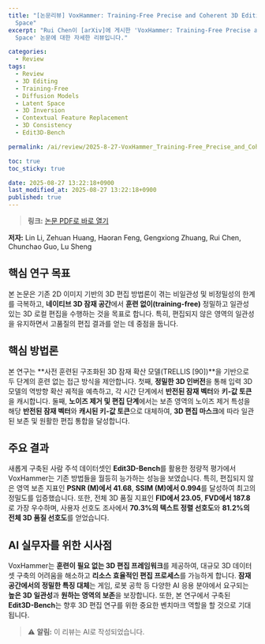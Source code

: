 ```yaml
---
title: "[논문리뷰] VoxHammer: Training-Free Precise and Coherent 3D Editing in Native 3D
  Space"
excerpt: "Rui Chen이 [arXiv]에 게시한 'VoxHammer: Training-Free Precise and Coherent 3D Editing in Native 3D
  Space' 논문에 대한 자세한 리뷰입니다."

categories:
  - Review
tags:
  - Review
  - 3D Editing
  - Training-Free
  - Diffusion Models
  - Latent Space
  - 3D Inversion
  - Contextual Feature Replacement
  - 3D Consistency
  - Edit3D-Bench

permalink: /ai/review/2025-8-27-VoxHammer_Training-Free_Precise_and_Coherent_3D_Editing_in_Native_3D_Space/

toc: true
toc_sticky: true

date: 2025-08-27 13:22:18+0900
last_modified_at: 2025-08-27 13:22:18+0900
published: true
---
```

> **링크:** [논문 PDF로 바로 열기](https://arxiv.org/abs/2508.19247)

**저자:** Lin Li, Zehuan Huang, Haoran Feng, Gengxiong Zhuang, Rui Chen, Chunchao Guo, Lu Sheng



## 핵심 연구 목표
본 논문은 기존 2D 이미지 기반의 3D 편집 방법론이 겪는 비일관성 및 비정밀성의 한계를 극복하고, **네이티브 3D 잠재 공간**에서 **훈련 없이(training-free)** 정밀하고 일관성 있는 3D 로컬 편집을 수행하는 것을 목표로 합니다. 특히, 편집되지 않은 영역의 일관성을 유지하면서 고품질의 편집 결과를 얻는 데 중점을 둡니다.

## 핵심 방법론
본 연구는 **사전 훈련된 구조화된 3D 잠재 확산 모델(TRELLIS [90])**을 기반으로 두 단계의 훈련 없는 접근 방식을 제안합니다. 첫째, **정밀한 3D 인버전**을 통해 입력 3D 모델의 역방향 확산 궤적을 예측하고, 각 시간 단계에서 **반전된 잠재 벡터**와 **키-값 토큰**을 캐시합니다. 둘째, **노이즈 제거 및 편집 단계**에서는 보존 영역의 노이즈 제거 특성을 해당 **반전된 잠재 벡터**와 **캐시된 키-값 토큰**으로 대체하여, **3D 편집 마스크**에 따라 일관된 보존 및 원활한 편집 통합을 달성합니다.

## 주요 결과
새롭게 구축된 사람 주석 데이터셋인 **Edit3D-Bench**를 활용한 정량적 평가에서 VoxHammer는 기존 방법들을 월등히 능가하는 성능을 보였습니다. 특히, 편집되지 않은 영역 보존 지표인 **PSNR (M)에서 41.68**, **SSIM (M)에서 0.994**를 달성하여 최고의 정밀도를 입증했습니다. 또한, 전체 3D 품질 지표인 **FID에서 23.05**, **FVD에서 187.8**로 가장 우수하며, 사용자 선호도 조사에서 **70.3%의 텍스트 정렬 선호도**와 **81.2%의 전체 3D 품질 선호도**를 얻었습니다.

## AI 실무자를 위한 시사점
VoxHammer는 **훈련이 필요 없는 3D 편집 프레임워크**를 제공하여, 대규모 3D 데이터셋 구축의 어려움을 해소하고 **리소스 효율적인 편집 프로세스**를 가능하게 합니다. **잠재 공간에서의 정밀한 특징 대체**는 게임, 로봇 공학 등 다양한 AI 응용 분야에서 요구되는 **높은 3D 일관성**과 **원하는 영역의 보존**을 보장합니다. 또한, 본 연구에서 구축된 **Edit3D-Bench**는 향후 3D 편집 연구를 위한 중요한 벤치마크 역할을 할 것으로 기대됩니다.

> ⚠️ **알림:** 이 리뷰는 AI로 작성되었습니다.